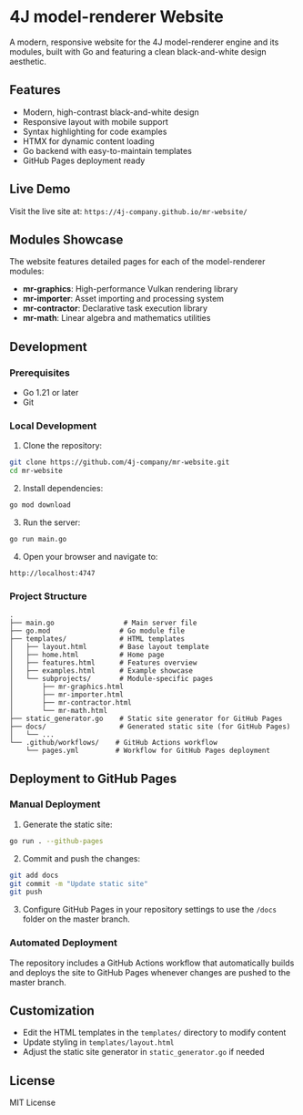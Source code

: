 # 4J model-renderer Website

A modern, responsive website for the 4J model-renderer engine and its modules, built with Go and featuring a clean black-and-white design aesthetic.

## Features

- Modern, high-contrast black-and-white design
- Responsive layout with mobile support
- Syntax highlighting for code examples
- HTMX for dynamic content loading
- Go backend with easy-to-maintain templates
- GitHub Pages deployment ready

## Live Demo

Visit the live site at: `https://4j-company.github.io/mr-website/`

## Modules Showcase

The website features detailed pages for each of the model-renderer modules:

- **mr-graphics**: High-performance Vulkan rendering library
- **mr-importer**: Asset importing and processing system
- **mr-contractor**: Declarative task execution library
- **mr-math**: Linear algebra and mathematics utilities

## Development

### Prerequisites

- Go 1.21 or later
- Git

### Local Development

1. Clone the repository:
```bash
git clone https://github.com/4j-company/mr-website.git
cd mr-website
```

2. Install dependencies:
```bash
go mod download
```

3. Run the server:
```bash
go run main.go
```

4. Open your browser and navigate to:
```
http://localhost:4747
```

### Project Structure

```
.
├── main.go                 # Main server file
├── go.mod                 # Go module file
├── templates/             # HTML templates
│   ├── layout.html        # Base layout template
│   ├── home.html          # Home page
│   ├── features.html      # Features overview
│   ├── examples.html      # Example showcase
│   └── subprojects/       # Module-specific pages
│       ├── mr-graphics.html
│       ├── mr-importer.html
│       ├── mr-contractor.html
│       └── mr-math.html
├── static_generator.go    # Static site generator for GitHub Pages
├── docs/                  # Generated static site (for GitHub Pages)
│   └── ...
└── .github/workflows/    # GitHub Actions workflow
    └── pages.yml         # Workflow for GitHub Pages deployment
```

## Deployment to GitHub Pages

### Manual Deployment

1. Generate the static site:
```bash
go run . --github-pages
```

2. Commit and push the changes:
```bash
git add docs
git commit -m "Update static site"
git push
```

3. Configure GitHub Pages in your repository settings to use the `/docs` folder on the master branch.

### Automated Deployment

The repository includes a GitHub Actions workflow that automatically builds and deploys the site to GitHub Pages whenever changes are pushed to the master branch.

## Customization

- Edit the HTML templates in the `templates/` directory to modify content
- Update styling in `templates/layout.html`
- Adjust the static site generator in `static_generator.go` if needed

## License

MIT License 
